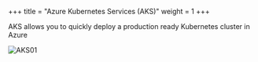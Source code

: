 +++
title = "Azure Kubernetes Services (AKS)"
weight = 1
+++

AKS allows you to quickly deploy a production ready Kubernetes cluster in Azure

![AKS01](/images/aks01.png)